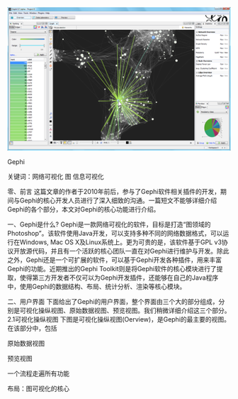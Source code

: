 
![封面](tools/封面.png "hello")



Gephi

关键词：网络可视化 图 信息可视化 

零、前言
这篇文章的作者于2010年前后，参与了Gephi软件相关插件的开发，期间与Gephi的核心开发人员进行了深入细致的沟通。一篇短文不能够详细介绍Gephi的各个部分，本文对Gephi的核心功能进行介绍。

一、Gephi是什么?
Gephi是一款网络可视化的软件，目标是打造“图领域的Photoshop”。该软件使用Java开发，可以支持多种不同的网络数据格式，可以运行在Windows, Mac OS X及Linux系统上。更为可贵的是，该软件基于GPL v3协议开放源代码，并且有一个活跃的核心团队一直在对Gephi进行维护与开发。除此之外，Gephi还是一个可扩展的软件，可以基于Gephi开发各种插件，用来丰富Gephi的功能。近期推出的Gephi Toolkit则是将Gephi软件的核心模块进行了提取，使得第三方开发者不仅可以为Gephi开发插件，还能够在自己的Java程序中，使用Gephi的数据结构、布局、统计分析、渲染等核心模块。

二、用户界面
下面给出了Gephi的用户界面，整个界面由三个大的部分组成，分别是可视化操纵视图、原始数据视图、预览视图。我们稍微详细介绍这三个部分。
2.1可视化操纵视图
下图是可视化操纵视图(Oerview)，是Gephi的最主要的视图。在该部分中，包括
 
 原始数据视图

 

预览视图

 

一个流程走遍所有功能

布局：图可视化的核心


